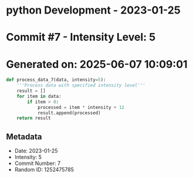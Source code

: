 ﻿# python Development - 2023-01-25
# Commit #7 - Intensity Level: 5
# Generated on: 2025-06-07 10:09:01
```python
def process_data_7(data, intensity=5):
    '''Process data with specified intensity level'''
    result = []
    for item in data:
        if item > 0:
            processed = item * intensity + 12
            result.append(processed)
    return result
```
## Metadata
- Date: 2023-01-25
- Intensity: 5
- Commit Number: 7
- Random ID: 1252475785
